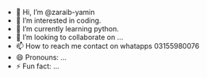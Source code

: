 - 👋 Hi, I’m @zaraib-yamin
- 👀 I’m interested in coding.
- 🌱 I’m currently learning python.
- 💞️ I’m looking to collaborate on ...
- 📫 How to reach me contact on whatapps 03155980076
- 😄 Pronouns: ...
- ⚡ Fun fact: ...

<!---
zaraib-yamin/zaraib-yamin is a ✨ special ✨ repository because its `README.md` (this file) appears on your GitHub profile.
You can click the Preview link to take a look at your changes.
--->
